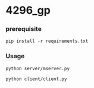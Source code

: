 # 4296_gp

### prerequisite

```
pip install -r requirements.txt
```

### Usage

```
python server/mserver.py 

python client/client.py
```

